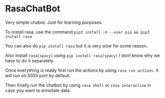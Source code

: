 # RasaChatBot

Very simple chabot. Just for learning purposes.

To install rasa, use the command `pip3 install -U --user pip && pip3 install rasa`

You can also do `pip install rasa` but it is very slow for some reason.

Also install `rasa[spacy]` using `pip install rasa[spacy]` I dont know why we have to do it separately.

Once everything is ready first run the actions by using `rasa run actions`. It will run on 5055 port by default.

Then finally run the chatbot by using `rasa shell` or `rasa interactive` in case you want to annotate data.
